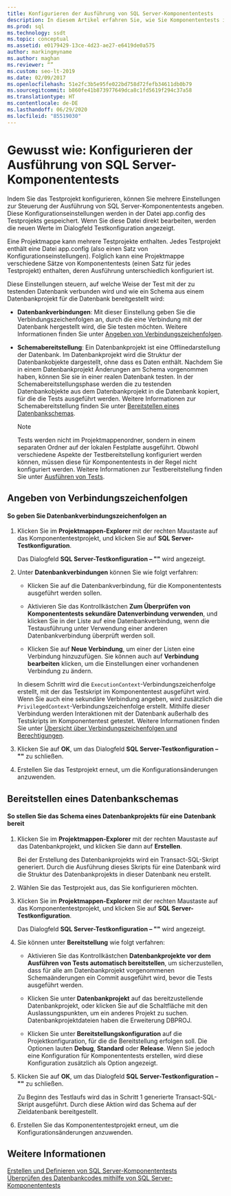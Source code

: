 ```yaml
---
title: Konfigurieren der Ausführung von SQL Server-Komponententests
description: In diesem Artikel erfahren Sie, wie Sie Komponententests in SQL Server konfigurieren. Sie erfahren außerdem, wie Sie Verbindungszeichenfolgen angeben und ein Datenbankschema bereitstellen.
ms.prod: sql
ms.technology: ssdt
ms.topic: conceptual
ms.assetid: e0179429-13ce-4d23-ae27-e6419de0a575
author: markingmyname
ms.author: maghan
ms.reviewer: “”
ms.custom: seo-lt-2019
ms.date: 02/09/2017
ms.openlocfilehash: 51e2fc3b5e95fe022bd758d72fefb34611db0b79
ms.sourcegitcommit: b860fe41b873977649dca8c1fd5619f294c37a58
ms.translationtype: HT
ms.contentlocale: de-DE
ms.lasthandoff: 06/29/2020
ms.locfileid: "85519030"
---
```

# <a name="how-to-configure-sql-server-unit-test-execution"></a>Gewusst wie: Konfigurieren der Ausführung von SQL Server-Komponententests

Indem Sie das Testprojekt konfigurieren, können Sie mehrere Einstellungen zur Steuerung der Ausführung von SQL Server-Komponententests angeben. Diese Konfigurationseinstellungen werden in der Datei app.config des Testprojekts gespeichert. Wenn Sie diese Datei direkt bearbeiten, werden die neuen Werte im Dialogfeld Testkonfiguration angezeigt.  
  
Eine Projektmappe kann mehrere Testprojekte enthalten. Jedes Testprojekt enthält eine Datei app.config (also einen Satz von Konfigurationseinstellungen). Folglich kann eine Projektmappe verschiedene Sätze von Komponententests (einen Satz für jedes Testprojekt) enthalten, deren Ausführung unterschiedlich konfiguriert ist.  
  
Diese Einstellungen steuern, auf welche Weise der Test mit der zu testenden Datenbank verbunden wird und wie ein Schema aus einem Datenbankprojekt für die Datenbank bereitgestellt wird:  
  
-   **Datenbankverbindungen**: Mit dieser Einstellung geben Sie die Verbindungszeichenfolgen an, durch die eine Verbindung mit der Datenbank hergestellt wird, die Sie testen möchten. Weitere Informationen finden Sie unter [Angeben von Verbindungszeichenfolgen](#SpecifyConnectionStrings).  
  
-   **Schemabereitstellung**: Ein Datenbankprojekt ist eine Offlinedarstellung der Datenbank. Im Datenbankprojekt wird die Struktur der Datenbankobjekte dargestellt, ohne dass es Daten enthält. Nachdem Sie in einem Datenbankprojekt Änderungen am Schema vorgenommen haben, können Sie sie in einer realen Datenbank testen. In der Schemabereitstellungsphase werden die zu testenden Datenbankobjekte aus dem Datenbankprojekt in die Datenbank kopiert, für die die Tests ausgeführt werden. Weitere Informationen zur Schemabereitstellung finden Sie unter [Bereitstellen eines Datenbankschemas](#DeployingDBSchema).  
  
    > [!NOTE]  
    > Tests werden nicht im Projektmappenordner, sondern in einem separaten Ordner auf der lokalen Festplatte ausgeführt. Obwohl verschiedene Aspekte der Testbereitstellung konfiguriert werden können, müssen diese für Komponententests in der Regel nicht konfiguriert werden. Weitere Informationen zur Testbereitstellung finden Sie unter [Ausführen von Tests](https://msdn.microsoft.com/library/dd286680(VS.100).aspx).  
  
## <a name="specify-connection-strings"></a><a name="SpecifyConnectionStrings"></a>Angeben von Verbindungszeichenfolgen  
  
#### <a name="to-specify-database-connection-strings"></a>So geben Sie Datenbankverbindungszeichenfolgen an  
  
1.  Klicken Sie im **Projektmappen-Explorer** mit der rechten Maustaste auf das Komponententestprojekt, und klicken Sie auf **SQL Server-Testkonfiguration**.  
  
    Das Dialogfeld **SQL Server-Testkonfiguration – "<projectname>"** wird angezeigt.  
  
2.  Unter **Datenbankverbindungen** können Sie wie folgt verfahren:  
  
    -   Klicken Sie auf die Datenbankverbindung, für die Komponententests ausgeführt werden sollen.  
  
    -   Aktivieren Sie das Kontrollkästchen **Zum Überprüfen von Komponententests sekundäre Datenverbindung verwenden**, und klicken Sie in der Liste auf eine Datenbankverbindung, wenn die Testausführung unter Verwendung einer anderen Datenbankverbindung überprüft werden soll.  
  
    -   Klicken Sie auf **Neue Verbindung**, um einer der Listen eine Verbindung hinzuzufügen. Sie können auch auf **Verbindung bearbeiten** klicken, um die Einstellungen einer vorhandenen Verbindung zu ändern.  
  
    In diesem Schritt wird die `ExecutionContext`-Verbindungszeichenfolge erstellt, mit der das Testskript im Komponententest ausgeführt wird. Wenn Sie auch eine sekundäre Verbindung angeben, wird zusätzlich die `PrivilegedContext`-Verbindungszeichenfolge erstellt. Mithilfe dieser Verbindung werden Interaktionen mit der Datenbank außerhalb des Testskripts im Komponententest getestet. Weitere Informationen finden Sie unter [Übersicht über Verbindungszeichenfolgen und Berechtigungen](../ssdt/overview-of-connection-strings-and-permissions.md).  
  
3.  Klicken Sie auf **OK**, um das Dialogfeld **SQL Server-Testkonfiguration – "<projectname>"** zu schließen.  
  
4.  Erstellen Sie das Testprojekt erneut, um die Konfigurationsänderungen anzuwenden.  
  
## <a name="deploy-a-database-schema"></a><a name="DeployingDBSchema"></a>Bereitstellen eines Datenbankschemas  
  
#### <a name="to-deploy-to-a-database-the-schema-of-a-database-project"></a>So stellen Sie das Schema eines Datenbankprojekts für eine Datenbank bereit  
  
1.  Klicken Sie im **Projektmappen-Explorer** mit der rechten Maustaste auf das Datenbankprojekt, und klicken Sie dann auf **Erstellen**.  
  
    Bei der Erstellung des Datenbankprojekts wird ein Transact\-SQL-Skript generiert. Durch die Ausführung dieses Skripts für eine Datenbank wird die Struktur des Datenbankprojekts in dieser Datenbank neu erstellt.  
  
2.  Wählen Sie das Testprojekt aus, das Sie konfigurieren möchten.  
  
3.  Klicken Sie im **Projektmappen-Explorer** mit der rechten Maustaste auf das Komponententestprojekt, und klicken Sie auf **SQL Server-Testkonfiguration**.  
  
    Das Dialogfeld **SQL Server-Testkonfiguration – "<projectname>"** wird angezeigt.  
  
4.  Sie können unter **Bereitstellung** wie folgt verfahren:  
  
    -   Aktivieren Sie das Kontrollkästchen **Datenbankprojekte vor dem Ausführen von Tests automatisch bereitstellen**, um sicherzustellen, dass für alle am Datenbankprojekt vorgenommenen Schemaänderungen ein Commit ausgeführt wird, bevor die Tests ausgeführt werden.  
  
    -   Klicken Sie unter **Datenbankprojekt** auf das bereitzustellende Datenbankprojekt, oder klicken Sie auf die Schaltfläche mit den Auslassungspunkten, um ein anderes Projekt zu suchen. Datenbankprojektdateien haben die Erweiterung DBPROJ.  
  
    -   Klicken Sie unter **Bereitstellungskonfiguration** auf die Projektkonfiguration, für die die Bereitstellung erfolgen soll. Die Optionen lauten **Debug**, **Standard** oder **Release**. Wenn Sie jedoch eine Konfiguration für Komponententests erstellen, wird diese Konfiguration zusätzlich als Option angezeigt.  
  
5.  Klicken Sie auf **OK**, um das Dialogfeld **SQL Server-Testkonfiguration – "<projectname>"** zu schließen.  
  
    Zu Beginn des Testlaufs wird das in Schritt 1 generierte Transact\-SQL-Skript ausgeführt. Durch diese Aktion wird das Schema auf der Zieldatenbank bereitgestellt.  
  
6.  Erstellen Sie das Komponententestprojekt erneut, um die Konfigurationsänderungen anzuwenden.  
  
## <a name="see-also"></a>Weitere Informationen  
[Erstellen und Definieren von SQL Server-Komponententests](../ssdt/creating-and-defining-sql-server-unit-tests.md)  
[Überprüfen des Datenbankcodes mithilfe von SQL Server-Komponententests](../ssdt/verifying-database-code-by-using-sql-server-unit-tests.md)  
  

